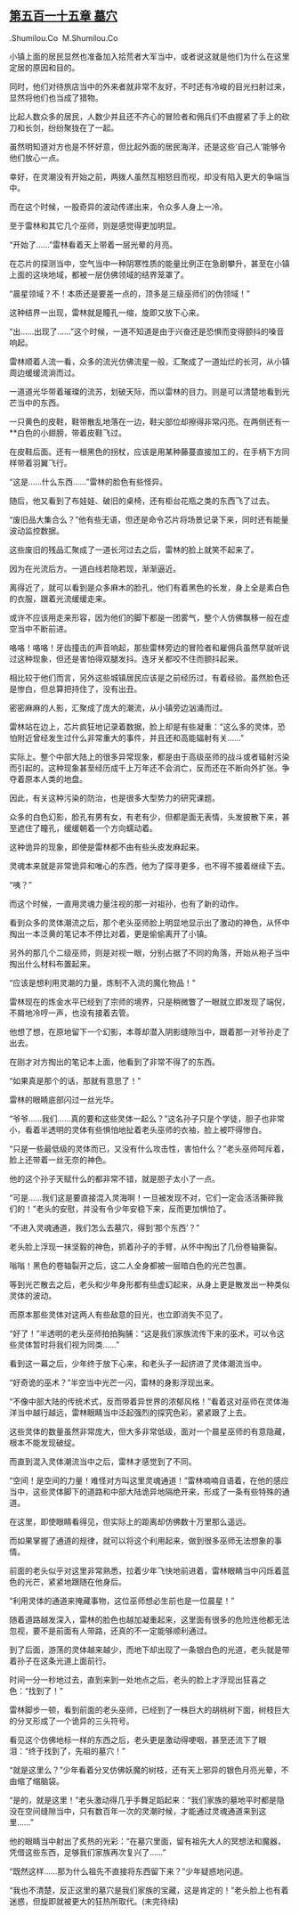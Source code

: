 ## [第五百一十五章 墓穴](https://www.xxbiquge.com/11_11222/8941433.html)


  .Shumilou.Co  M.Shumilou.Co

  小镇上面的居民显然也准备加入拾荒者大军当中，或者说这就是他们为什么在这里定居的原因和目的。

  同时，他们对待旅店当中的外来者就非常不友好，不时还有冷峻的目光扫射过来，显然将他们也当成了猎物。

  比起人数众多的居民，人数少并且还不齐心的冒险者和佣兵们不由握紧了手上的砍刀和长剑，纷纷聚拢在了一起。

  虽然明知道对方也是不怀好意，但比起外面的居民海洋，还是这些‘自己人’能够令他们放心一点。

  幸好，在灵潮没有开始之前，两拨人虽然互相怒目而视，却没有陷入更大的争端当中。

  而在这个时候，一股奇异的波动传递出来，令众多人身上一冷。

  至于雷林和其它几个巫师，则是感觉得更加明显。

  “开始了……”雷林看着天上带着一层光晕的月亮。

  在芯片的探测当中，空气当中一种阴寒性质的能量比例正在急剧攀升，甚至在小镇上面的这块地域，都被一层仿佛领域的结界笼罩了。

  “晨星领域？不！本质还是要差一点的，顶多是三级巫师们的伪领域！”

  这种结界一出现，雷林就是瞳孔一缩，旋即又放下心来。

  “出……出现了……”这个时候，一道不知道是由于兴奋还是恐惧而变得颤抖的嗓音响起。

  雷林顺着人流一看，众多的流光仿佛流星一般，汇聚成了一道灿烂的长河，从小镇周边缓缓流淌而过。

  一道道光华带着璀璨的流苏，划破天际，而以雷林的目力。则是可以清楚地看到光芒当中的东西。

  一只黄色的皮鞋，鞋带散乱地落在一边，鞋尖部位却擦得非常闪亮。在两侧还有一**白色的小翅膀，带着皮鞋飞过。

  在皮鞋后面。还有一根黑色的拐杖，应该是用某种藤蔓直接加工的，在手柄下方同样带着羽翼飞行。

  “这是……什么东西……”雷林的脸色有些怪异。

  随后，他又看到了布娃娃、破旧的桌椅，还有柜台花瓶之类的东西飞了过去。

  “废旧品大集合么？”他有些无语，但还是命令芯片将场景记录下来，同时还有能量波动监控数据。

  这些废旧的残品汇聚成了一道长河过去之后，雷林的脸上就笑不起来了。

  因为在光流后方。一道白线若隐若现，渐渐逼近。

  离得近了，就可以看到是众多麻木的脸孔，他们有着黑色的长发，身上全是素白色的衣服，跟着光流缓缓走来。

  或许不应该用走来形容，因为他们的脚下都是一团雾气，整个人仿佛飘移一般在虚空当中不断前进。

  咯咯！咯咯！牙齿撞击的声音响起，那些雷林旁边的冒险者和雇佣兵虽然早就听说过这种现象，但还是害怕得双腿发抖。连牙关都咬不住而颤抖起来。

  相比较于他们而言，另外这些城镇居民应该是之前经历过，有着经验。虽然脸色还是惨白，但总算把持住了，没有出丑。

  密密麻麻的人影，汇聚成了庞大的潮流，从小镇旁边汹涌而过。

  雷林站在边上，芯片疯狂地记录着数据，脸上却是有些凝重：“这么多的灵体，恐怕附近曾经发生过什么非常重大的事件，并且还和高能辐射有关……”

  实际上。整个中部大陆上的很多异常现象，都是由于高级巫师的战斗或者辐射污染而引起的。这种现象甚至经历成千上万年还不会消亡，反而还在不断向外扩张。争夺着原本人类的地盘。

  因此，有关这种污染的防治，也是很多大型势力的研究课题。

  众多的白色幻影，脸孔有男有女，有老有少，但都是面无表情，头发披散下来，甚至遮住了瞳孔，缓缓朝着一个方向蠕动着。

  这种诡异的现象，即使是雷林都不由有些头皮发麻起来。

  灵魂本来就是非常诡异和唯心的东西，他为了探寻更多，也不得不接着继续下去。

  “咦？”

  而这个时候，一直用灵魂力量注视的那一对祖孙，也有了新的动作。

  看到众多的灵体潮流之后，那个老头巫师脸上明显地显示出了激动的神色，从怀中掏出一本泛黄的笔记本不停比对着，更是偷偷离开了小镇。

  另外的那几个二级巫师，则是对视一眼，分别占据了不同的角落，开始从袍子当中掏出什么材料布置起来。

  “应该是想利用灵潮的力量，炼制不入流的魔化物品！”

  雷林现在的炼金水平已经到了宗师的境界，只是稍微瞥了一眼就立即发现了端倪，不屑地冷哼一声，也没有接着去管。

  他想了想，在原地留下一个幻影，本尊却潜入阴影缝隙当中，跟着那一对爷孙走了出去。

  在刚才对方掏出的笔记本上面，他看到了非常不得了的东西。

  “如果真是那个的话，那就有意思了！”

  雷林的眼睛底部闪过一丝光华。

  “爷爷……我们……真的要和这些灵体一起么？”这名孙子只是个学徒，胆子也非常小，看着半透明的灵体有些惧怕地扯着老头巫师的衣袖，脸上被吓得惨白。

  “只是一些最低级的灵体而已，又没有什么攻击性，害怕什么？”老头巫师呵斥着，脸上还带着一丝无奈的神色。

  他的这个孙子天赋什么的都非常不错，就是胆子太小了一点。

  “可是……我们这是要直接混入灵海啊！一旦被发现不对，它们一定会活活撕碎我们的！”老头的安慰，并没有令少年安稳下来，反而更加惧怕了。

  “不进入灵魂通道，我们怎么去墓穴，得到‘那个东西’？”

  老头脸上浮现一抹坚毅的神色，抓着孙子的手臂，从怀中掏出了几份卷轴撕裂。

  嗡嗡！黑色的卷轴裂开之后，这二人全身都被一层暗白色的光芒包裹。

  等到光芒散去之后，老头和少年身形都有些虚幻起来，从身上更是散发出一种类似灵体的波动。

  而原本那些灵体对这两人有些敌意的目光，也立即消失不见了。

  “好了！”半透明的老头巫师拍拍胸脯：“这是我们家族流传下来的巫术，可以令这些灵体暂时将我们视为同类……”

  看到这一幕之后，少年终于放下心来，和老头子一起挤进了灵体潮流当中。

  “好奇诡的巫术？”半空当中光芒一闪，雷林的身影浮现出来。

  “不像中部大陆的传统术式，反而带着异世界的浓郁风格！”看着这对巫师在灵体海洋当中越行越远，雷林眼睛当中泛起强烈的探究色彩，紧紧跟了上去。

  这些灵体的数量虽然非常庞大，但大多非常低级，面对一个晨星巫师的有意隐藏，根本不能发现破绽。

  而直到混入灵体潮流当中之后，雷林才感觉到了不同。

  “空间！是空间的力量！难怪对方叫这里灵魂通道！”雷林喃喃自语着，在他的感应当中，这些灵体脚下的道路和中部大陆诡异地隔绝开来，形成了一条有些特殊的通道。

  在这里，即使眼睛看得见，但实际上的距离却仿佛数十万里那么遥远。

  而如果掌握了通道的规律，就可以将这个利用起来，做到很多巫师无法想象的事情。

  前面的老头似乎对这里非常熟悉，拉着少年飞快地前进着，雷林眼睛当中闪烁着蓝色的光芒，紧紧地跟随在他身后。

  “利用灵体的通道来掩藏事物，这位巫师想必生前也是一位晨星！”

  随着道路越发深入，雷林的脸色也越加凝重起来，这里面有很多的危险连他都无法忽视，要不是前面有人带路，还真的不一定能够顺利通过。

  到了后面，游荡的灵体越来越少，而地下却出现了一条银白色的光道，老头就是带着孙子在这条光道上面前行。

  时间一分一秒地过去，直到来到一处地点之后，老头的脸上才浮现出狂喜之色：“找到了！”

  雷林脚步一顿，看到前面的老头巫师，已经到了一株巨大的胡桃树下面，树枝巨大的分叉形成了一个诡异的三头符号。

  看见这个仿佛地标一样的东西之后，老头更是激动得哽咽，甚至还流下了眼泪：“终于找到了，先祖的墓穴！”

  “就是这里么？”少年看着分叉仿佛妖魔的树枝，还有天上邪异的银色月亮光晕，不由缩了缩脑袋。

  “是的，就是这里！”老头激动得几乎手舞足蹈起来：“我们家族的墓地平时都是隐没在空间缝隙当中，只有数百年一次的灵潮时候，才能通过灵魂通道来到这里……”

  他的眼睛当中射出了炙热的光彩：“在墓穴里面，留有祖先大人的冥想法和魔器，凭借这些东西，足够我们家族再次复兴了……”

  “既然这样……那为什么祖先不直接将东西留下来？”少年疑惑地问道。

  “我也不清楚，反正这里的墓穴是我们家族的宝藏，这是肯定的！”老头脸上也有着迷惑，但旋即就被更大的狂热所取代。(未完待续)

  

